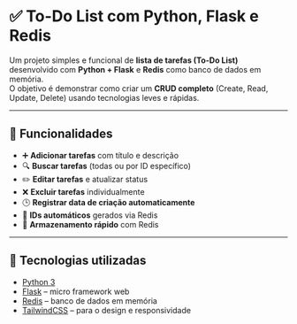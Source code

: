 # ✅ To-Do List com Python, Flask e Redis  

Um projeto simples e funcional de **lista de tarefas (To-Do List)** desenvolvido com **Python + Flask** e **Redis** como banco de dados em memória.  
O objetivo é demonstrar como criar um **CRUD completo** (Create, Read, Update, Delete) usando tecnologias leves e rápidas.

---

## 🚀 Funcionalidades

- ➕ **Adicionar tarefas** com título e descrição  
- 🔍 **Buscar tarefas** (todas ou por ID específico)  
- ✏️ **Editar tarefas** e atualizar status  
- ❌ **Excluir tarefas** individualmente  
- 🕒 **Registrar data de criação automaticamente**  
- 🧠 **IDs automáticos** gerados via Redis  
- 💾 **Armazenamento rápido** com Redis  

---

## 🧰 Tecnologias utilizadas

- [Python 3](https://www.python.org/)  
- [Flask](https://flask.palletsprojects.com/) – micro framework web  
- [Redis](https://redis.io/) – banco de dados em memória  
- [TailwindCSS](https://tailwindcss.com/) – para o design e responsividade  

